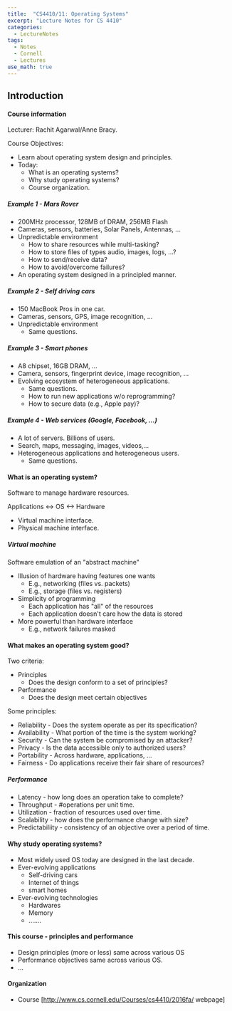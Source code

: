 ```yaml
---
title:  "CS4410/11: Operating Systems"
excerpt: "Lecture Notes for CS 4410"
categories:
  - LectureNotes
tags:
  - Notes
  - Cornell
  - Lectures
use_math: true
---
```


## Introduction

#### Course information
Lecturer: Rachit Agarwal/Anne Bracy.

Course Objectives:
* Learn about operating system design and principles.
* Today:
    * What is an operating systems?
    * Why study operating systems?
    * Course organization.

##### Example 1 - Mars Rover
* 200MHz processor, 128MB of DRAM, 256MB Flash
* Cameras, sensors, batteries, Solar Panels, Antennas, ...
* Unpredictable environment
    * How to share resources while multi-tasking?
    * How to store files of types audio, images, logs, ...?
    * How to send/receive data?
    * How to avoid/overcome failures?
* An operating system designed in a principled manner.

##### Example 2 - Self driving cars
* 150 MacBook Pros in one car.
* Cameras, sensors, GPS, image recognition, ...
* Unpredictable environment
    * Same questions.

##### Example 3 - Smart phones
* A8 chipset, 16GB DRAM, ...
* Camera, sensors, fingerprint device, image recognition, ...
* Evolving ecosystem of heterogeneous applications.
    * Same questions.
    * How to run new applications w/o reprogramming?
    * How to secure data (e.g., Apple pay)?

##### Example 4 - Web services (Google, Facebook, ...)
* A lot of servers. Billions of users.
* Search, maps, messaging, images, videos,...
* Heterogeneous applications and heterogeneous users.
    * Same questions.

#### What is an operating system?
Software to manage hardware resources.

Applications <-> OS <-> Hardware
* Virtual machine interface.
* Physical machine interface.

##### Virtual machine
Software emulation of an "abstract machine"
* Illusion of hardware having features one wants
    * E.g., networking (files vs. packets)
    * E.g., storage (files vs. registers)
* Simplicity of programming
    * Each application has "all" of the resources
    * Each application doesn't care how the data is stored
* More powerful than hardware interface
    * E.g., network failures masked

#### What makes an operating system good?
Two criteria:
* Principles
    * Does the design conform to a set of principles?
* Performance
    * Does the design meet certain objectives

Some principles:
* Reliability - Does the system operate as per its specification?
* Availability - What portion of the time is the system working?
* Security - Can the system be compromised by an attacker?
* Privacy - Is the data accessible only to authorized users?
* Portability - Across hardware, applications, ...
* Fairness - Do applications receive their fair share of resources?

##### Performance
* Latency - how long does an operation take to complete?
* Throughput - #operations per unit time.
* Utilization - fraction of resources used over time.
* Scalability - how does the performance change with size?
* Predictabiliity - consistency of an objective over a period of time.

#### Why study operating systems?
 * Most widely used OS today are designed in the last decade.
 * Ever-evolving applications
     * Self-driving cars
     * Internet of things
     * smart homes
 * Ever-evolving technologies
     * Hardwares
     * Memory
     * .......

#### This course - principles and performance
* Design principles (more or less) same across various OS
* Performance objectives same across various OS.
* ...

#### Organization
* Course [http://www.cs.cornell.edu/Courses/cs4410/2016fa/ webpage]
